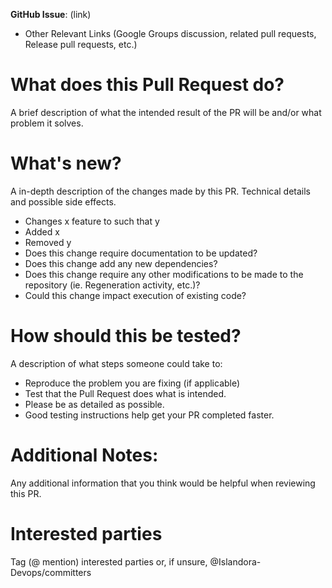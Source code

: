 **GitHub Issue**: (link)

* Other Relevant Links (Google Groups discussion, related pull requests,
 Release pull requests, etc.)

# What does this Pull Request do?

A brief description of what the intended result of the PR will be and/or what
 problem it solves.

# What's new?
A in-depth description of the changes made by this PR. Technical details and
 possible side effects.

* Changes x feature to such that y
* Added x
* Removed y
* Does this change require documentation to be updated? 
* Does this change add any new dependencies? 
* Does this change require any other modifications to be made to the repository
 (ie. Regeneration activity, etc.)? 
* Could this change impact execution of existing code?

# How should this be tested?

A description of what steps someone could take to:
* Reproduce the problem you are fixing (if applicable)
* Test that the Pull Request does what is intended.
* Please be as detailed as possible.
* Good testing instructions help get your PR completed faster.

# Additional Notes:
Any additional information that you think would be helpful when reviewing this
 PR.

# Interested parties
Tag (@ mention) interested parties or, if unsure, @Islandora-Devops/committers
